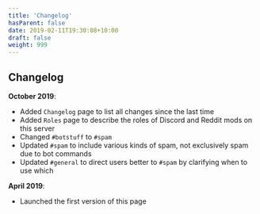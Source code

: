 ```yaml
---
title: 'Changelog'
hasParent: false
date: 2019-02-11T19:30:08+10:00
draft: false
weight: 999
---
```


## Changelog

**October 2019**:
- Added `Changelog` page to list all changes since the last time
- Added `Roles` page to describe the roles of Discord and Reddit mods on this server
- Changed `#botstuff` to `#spam`
- Updated `#spam` to include various kinds of spam, not exclusively spam due to bot commands
- Updated `#general` to direct users better to `#spam` by clarifying when to use which

**April 2019**:
- Launched the first version of this page